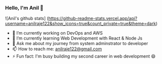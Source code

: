 ### Hello, I'm Anil 👋

<!--
**anilraje122/anilraje122** is a ✨ _special_ ✨ repository because its `README.md` (this file) appears on your GitHub profile.
-->

![Anil's github stats] (https://github-readme-stats.vercel.app/api?username=anilraje122&show_icons=true&count_private=true&theme=dark)

- 🔭 I’m currently working on DevOps and AWS
- 🌱 I’m currently learning Web Development with React & Node Js
- 💬 Ask me about my journey from system adminstrator to developer
- 📫 How to reach me: anilraje122@gmail.com
- ⚡ Fun fact: I'm busy building my second career in web development 😄

